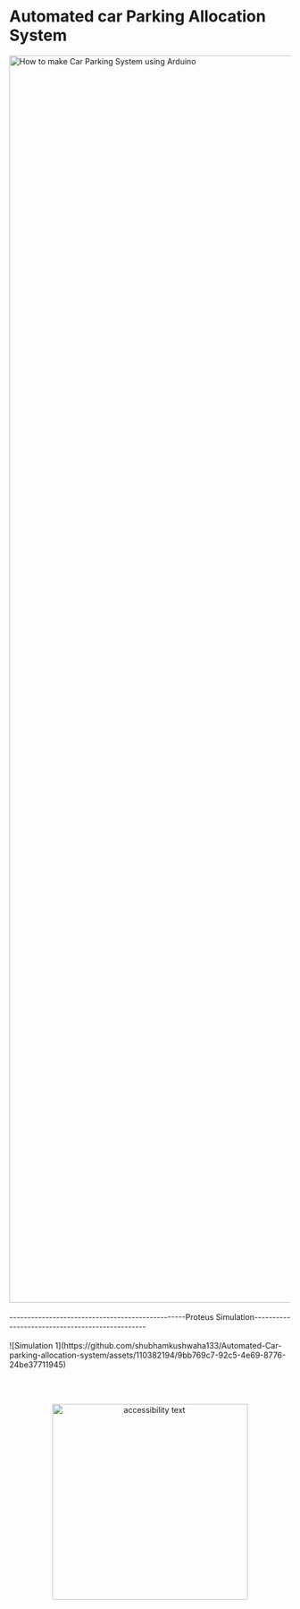 # Automated car Parking Allocation System
<img width="2230" alt="How to make Car Parking System using Arduino" src="https://github.com/shubhamkushwaha133/Automated-Car-parking-allocation-system/assets/110382194/c3998b5b-7676-41c4-8f84-744bc6a6d224">
<br> <br>
-------------------------------------------------Proteus Simulation------------------------------------------------
<br><br> 
![Simulation 1](https://github.com/shubhamkushwaha133/Automated-Car-parking-allocation-system/assets/110382194/9bb769c7-92c5-4e69-8776-24be37711945)

<br><br>
<p align="center">
  <img src="https://github.com/shubhamkushwaha133/Automated-Car-parking-allocation-system/assets/110382194/c3998b5b-7676-41c4-8f84-744bc6a6d224" width="350" alt="accessibility text">
</p>
